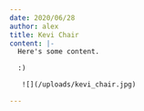 ```yaml
---
date: 2020/06/28
author: alex
title: Kevi Chair
content: |-
  Here's some content.

  :)

   ![](/uploads/kevi_chair.jpg)

---
```

